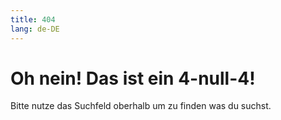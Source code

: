 ```yaml
---
title: 404
lang: de-DE
---
```


# Oh nein! Das ist ein 4-null-4!

Bitte nutze das Suchfeld oberhalb um zu finden was du suchst.
